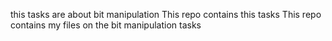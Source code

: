 this tasks are about bit manipulation
This repo contains this tasks
This repo contains my files on the bit manipulation tasks
